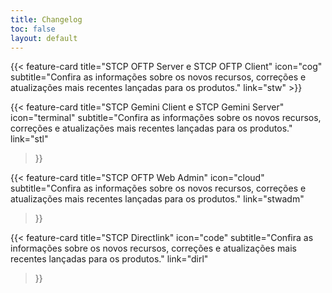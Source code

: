 ```yaml
---
title: Changelog
toc: false
layout: default
---
```


<div class="mt-6"></div>
{{< feature-card
    title="STCP OFTP Server e STCP OFTP Client"
    icon="cog"
    subtitle="Confira as informações sobre os novos recursos, correções e atualizações mais recentes lançadas para os produtos."
    link="stw"
>}}

<div class="mt-6"></div>

{{< feature-card
    title="STCP Gemini Client e STCP Gemini Server"
    icon="terminal"
    subtitle="Confira as informações sobre os novos recursos, correções e atualizações mais recentes lançadas para os produtos."
    link="stl"
>}}

<div class="mt-6"></div>

{{< feature-card
    title="STCP OFTP Web Admin"
    icon="cloud"
    subtitle="Confira as informações sobre os novos recursos, correções e atualizações mais recentes lançadas para os produtos."
    link="stwadm"
>}}

<div class="mt-6"></div>

{{< feature-card
    title="STCP Directlink"
    icon="code"
    subtitle="Confira as informações sobre os novos recursos, correções e atualizações mais recentes lançadas para os produtos."
    link="dirl"
>}}


<!-- {{< hextra/feature-grid >}} -->
<!-- {{< /hextra/feature-grid >}} -->
